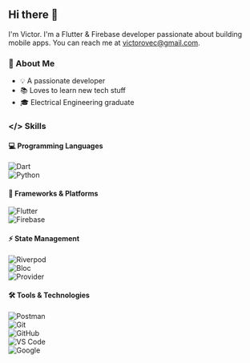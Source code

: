 ## Hi there 👋

I'm Victor. I'm a Flutter & Firebase developer passionate about building mobile apps. You can reach me at victorovec@gmail.com.

### 🚀 About Me  
- 💡 A passionate developer  
- 📚 Loves to learn new tech stuff  
- 🎓 Electrical Engineering graduate  

### </> **Skills**  

#### 💻 Programming Languages  
![Dart](https://img.shields.io/badge/Dart-0175C2?style=for-the-badge&logo=dart&logoColor=white)  
![Python](https://img.shields.io/badge/Python-3776AB?style=for-the-badge&logo=python&logoColor=white)  

#### 🚀 Frameworks & Platforms  
![Flutter](https://img.shields.io/badge/Flutter-02569B?style=for-the-badge&logo=flutter&logoColor=white)  
![Firebase](https://img.shields.io/badge/Firebase-FFCA28?style=for-the-badge&logo=firebase&logoColor=black)  

#### ⚡ State Management  
![Riverpod](https://img.shields.io/badge/Riverpod-0468D7?style=for-the-badge&logo=riverpod&logoColor=white)  
![Bloc](https://img.shields.io/badge/Bloc-004880?style=for-the-badge&logo=bloc&logoColor=white)  
![Provider](https://img.shields.io/badge/Provider-FFC107?style=for-the-badge&logo=flutter&logoColor=white)  

#### 🛠 Tools & Technologies  
![Postman](https://img.shields.io/badge/Postman-FF6C37?style=for-the-badge&logo=postman&logoColor=white)  
![Git](https://img.shields.io/badge/Git-F05032?style=for-the-badge&logo=git&logoColor=white)  
![GitHub](https://img.shields.io/badge/GitHub-181717?style=for-the-badge&logo=github&logoColor=white)  
![VS Code](https://img.shields.io/badge/VS_Code-007ACC?style=for-the-badge&logo=visualstudiocode&logoColor=white)  
![Google](https://img.shields.io/badge/Google-4285F4?style=for-the-badge&logo=google&logoColor=white)  
